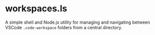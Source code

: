 # workspaces.ls
A simple shell and Node.js utility for managing and navigating between VSCode `.code-workspace` folders from a central directory.
